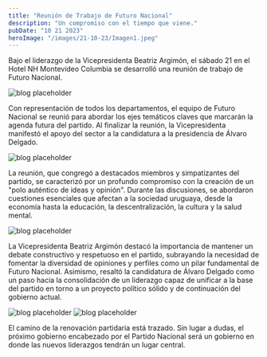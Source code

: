 ```yaml
---
title: "Reunión de Trabajo de Futuro Nacional"
description: "Un compromiso con el tiempo que viene."
pubDate: "10 21 2023"
heroImage: "/images/21-10-23/Imagen1.jpeg"
---
```


Bajo el liderazgo de la Vicepresidenta Beatriz Argimón, el sábado 21 en el Hotel NH Montevideo Columbia se desarrolló una reunión de trabajo de Futuro Nacional.

![blog placeholder](/images/21-10-23/Imagen5.jpeg)

Con representación de todos los departamentos, el equipo de Futuro Nacional se reunió para abordar los ejes temáticos claves que marcarán la agenda futura del partido. Al finalizar la reunión, la Vicepresidenta manifestó el apoyo del sector a la candidatura a la presidencia de Álvaro Delgado.

![blog placeholder](/images/21-10-23/Imagen3.jpeg)

La reunión, que congregó a destacados miembros y simpatizantes del partido, se caracterizó por un profundo compromiso con la creación de un "polo auténtico de ideas y opinión". Durante las discusiones, se abordaron cuestiones esenciales que afectan a la sociedad uruguaya, desde la economía hasta la educación, la descentralización, la cultura y la salud mental.

![blog placeholder](/images/21-10-23/Imagen7.jpeg)

La Vicepresidenta Beatriz Argimón destacó la importancia de mantener un debate constructivo y respetuoso en el partido, subrayando la necesidad de fomentar la diversidad de opiniones y perfiles como un pilar fundamental de Futuro Nacional. Asimismo, resaltó la candidatura de Álvaro Delgado como un paso hacia la consolidación de un liderazgo capaz de unificar a la base del partido en torno a un proyecto político sólido y de continuación del gobierno actual.

![blog placeholder](/images/21-10-23/Imagen8.jpeg)
![blog placeholder](/images/21-10-23/Imagen9.jpeg)

El camino de la renovación partidaria está trazado. Sin lugar a dudas, el próximo gobierno encabezado por el Partido Nacional será un gobierno en donde las nuevos liderazgos tendrán un lugar central.
